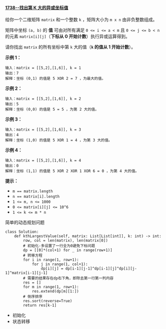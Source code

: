 #### [1738--找出第 K 大的异或坐标值](https://leetcode-cn.com/problems/find-kth-largest-xor-coordinate-value/)

给你一个二维矩阵 `matrix` 和一个整数 `k` ，矩阵大小为 `m x n` 由非负整数组成。

矩阵中坐标 `(a, b)` 的 **值** 可由对所有满足 `0 <= i <= a < m` 且 `0 <= j <= b < n` 的元素 `matrix[i][j]`（**下标从 0 开始计数**）执行异或运算得到。

请你找出 `matrix` 的所有坐标中第 `k` 大的值（**`k` 的值从 1 开始计数**）。

 

**示例 1：**

```
输入：matrix = [[5,2],[1,6]], k = 1
输出：7
解释：坐标 (0,1) 的值是 5 XOR 2 = 7 ，为最大的值。
```

**示例 2：**

```
输入：matrix = [[5,2],[1,6]], k = 2
输出：5
解释：坐标 (0,0) 的值是 5 = 5 ，为第 2 大的值。
```

**示例 3：**

```
输入：matrix = [[5,2],[1,6]], k = 3
输出：4
解释：坐标 (1,0) 的值是 5 XOR 1 = 4 ，为第 3 大的值。
```

**示例 4：**

```
输入：matrix = [[5,2],[1,6]], k = 4
输出：0
解释：坐标 (1,1) 的值是 5 XOR 2 XOR 1 XOR 6 = 0 ，为第 4 大的值。
```

 

**提示：**

- `m == matrix.length`
- `n == matrix[i].length`
- `1 <= m, n <= 1000`
- `0 <= matrix[i][j] <= 10^6`
- `1 <= k <= m * n`



简单的动态规划问题

```
class Solution:
    def kthLargestValue(self, matrix: List[List[int]], k: int) -> int:
        row, col = len(matrix), len(matrix[0])
        # 初始化-多设置了一行全为0避免下标问题
        dp = [[0]*(col+1) for _ in range(row+1)]
        # 转移方程
        for i in range(1, row+1):
            for j in range(1, col+1):
                dp[i][j] = dp[i-1][j-1]^dp[i-1][j]^dp[i][j-1]^matrix[i-1][j-1]
        # 需要的结果存在dp右下角，即除去第一行第一列内容
        res = []
        for m in range(1, row+1):
            res.extend(dp[m][1:])
        # 倒序排序
        res.sort(reverse=True)
        return res[k-1]
```

- 初始化
- 状态转移